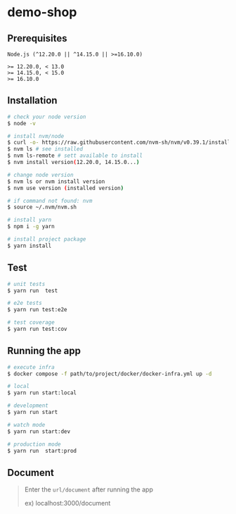 # demo-shop

## Prerequisites

```
Node.js (^12.20.0 || ^14.15.0 || >=16.10.0)

>= 12.20.0, < 13.0
>= 14.15.0, < 15.0
>= 16.10.0
```

## Installation

```bash
# check your node version
$ node -v

# install nvm/node
$ curl -o- https://raw.githubusercontent.com/nvm-sh/nvm/v0.39.1/install.sh | bash
$ nvm ls # see installed
$ nvm ls-remote # sett available to install
$ nvm install version(12.20.0, 14.15.0...)

# change node version
$ nvm ls or nvm install version
$ nvm use version (installed version)

# if command not found: nvm
$ source ~/.nvm/nvm.sh

# install yarn
$ npm i -g yarn

# install project package
$ yarn install
```

## Test

```bash
# unit tests
$ yarn run  test

# e2e tests
$ yarn run test:e2e

# test coverage
$ yarn run test:cov
```

## Running the app

```bash
# execute infra
$ docker compose -f path/to/project/docker/docker-infra.yml up -d

# local
$ yarn run start:local

# development
$ yarn run start

# watch mode
$ yarn run start:dev

# production mode
$ yarn run  start:prod
```

## Document

> Enter the `url/document` after running the app
> 
> ex) localhost:3000/document